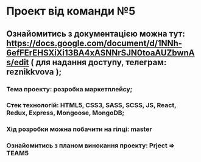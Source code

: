 # Проект від команди №5
## Ознайомитись з документацією можна тут: https://docs.google.com/document/d/1NNh-6efFErEHSXiXi13BA4xASNNrSJN0toaAUZbwnAs/edit ( для надання доступу, телеграм: reznikkvova );
### Тема проекту: розробка маркетплейсу;
### Стек технологій: HTML5, CSS3, SASS, SCSS, JS, React, Redux, Express, Mongoose, MongoDB;
### Хід розробки можна побачити на гілці: master
### Ознайомитись з планом винокання проекту: Prject => TEAM5
 

